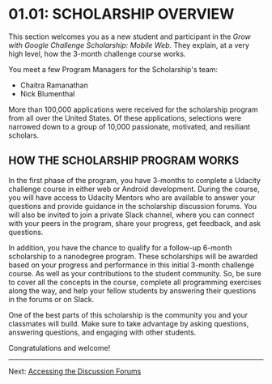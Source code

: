 # 01.01: SCHOLARSHIP OVERVIEW
This section welcomes you as a new student and participant in the *Grow with Google Challenge Scholarship: Mobile Web*. They explain, at a very high level, how the 3-month challenge course works.

You meet a few Program Managers for the Scholarship's team:

  - Chaitra Ramanathan
  - Nick Blumenthal
  
More than 100,000 applications were received for the scholarship program from all over the United States. Of these applications, selections were narrowed down to a group of 10,000 passionate, motivated, and resiliant scholars.

## HOW THE SCHOLARSHIP PROGRAM WORKS
In the first phase of the program, you have 3-months to complete a Udacity challenge course in either web or Android development. During the course, you will have access to Udacity Mentors who are available to answer your questions and provide guidance in the scholarship discussion forums. You will also be invited to join a private Slack channel, where you can connect with your peers in the program, share your progress, get feedback, and ask questions.

In addition, you have the chance to qualify for a follow-up 6-month scholarship to a nanodegree program. These scholarships will be awarded based on your progress and performance in this initial 3-month challenge course. As well as your contributions to the student community. So, be sure to cover all the concepts in the course, complete all programming exercises along the way, and help your fellow students by answering their questions in the forums or on Slack.

One of the best parts of this scholarship is the community you and your classmates will build. Make sure to take advantage by asking questions, answering questions, and engaging with other students.

Congratulations and welcome!

- - -

Next: [Accessing the Discussion Forums](./02-forums.md)